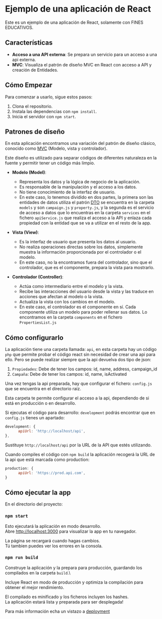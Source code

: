 # Ejemplo de una aplicación de React

Este es un ejemplo de una aplicación de React, solamente con FINES EDUCATIVOS.

## Características

- **Acceso a una API externa**: Se prepara un servicio para un acceso a una api externa.
- **MVC**: Visualiza el patrón de diseño MVC en React con acceso a API y creación de Entidades.

## Cómo Empezar

Para comenzar a usarlo, sigue estos pasos:

1. Clona el repositorio.
2. Instala las dependencias con `npm install`.
3. Inicia el servidor con `npm start`.

## Patrones de diseño

En esta aplicación encontramos una variación del patrón de diseño clásico, conocido como 
[MVC](https://es.wikipedia.org/wiki/Modelo%E2%80%93vista%E2%80%93controlador) (Modelo, vista y controlador). 

Este diseño es utilizado para separar códigos de diferentes naturaleza en la fuente y permitir tener un código más limpio. 

- **Modelo (Model)**:
  - Representa los datos y la lógica de negocio de la aplicación.
  - Es responsable de la manipulación y el acceso a los datos.
  - No tiene conocimiento de la interfaz de usuario.
  - En este caso, lo tenemos dividido en dos partes, la primera son las entidades de datos utiliza el patrón [ DTO](https://es.wikipedia.org/wiki/Objeto_de_transferencia_de_datos) se encuentra en la carpeta `models` y son `campaign.js` y `property.js`, y la segunda es el servicio de acceso a datos que lo encuentras en la carpeta `services` en el fichero `apiService.js` que realiza el acceso a la API y enlaza cada propiedad con la entidad que se va a utilizar en el resto de la app.

- **Vista (View)**:
  - Es la interfaz de usuario que presenta los datos al usuario.
  - No realiza operaciones directas sobre los datos, simplemente muestra la información proporcionada por el controlador o el modelo.
  - En este caso, no la encontramos fuera del controlador, sino que el controlador, que es el componente, prepara la vista para mostrarlo.

- **Controlador (Controller)**:
  - Actúa como intermediario entre el modelo y la vista.
  - Recibe las interacciones del usuario desde la vista y las traduce en acciones que afectan al modelo o la vista.
  - Actualiza la vista con los cambios en el modelo.
  - En este caso, el controlador es el componente en sí. Cada componente utiliza un modelo para poder rellenar sus datos. Lo encontramos en la carpeta `components` en el fichero `PropertiesList.js`

## Cómo configurarlo

La aplicación tiene una carpeta llamada: `api`, en esta carpeta hay un código `php` que permite probar el código react sin necesidad de crear una api para ello. Pero se puede realizar siempre que la api devuelva dos tipo de json:

1. `Propiedades`: Debe de tener los campos: id, name, address, campaign_id
2. `Campaña`: Debe de tener los campos: id, name, isActivated

Una vez tengas la api preparada, hay que configurar el fichero: `config.js` que se encuentra en el directorio raiz.

Esta carpeta te permite configurar el acceso a la api, dependiendo de si está en producción o en desarrollo.

Si ejecutas el código para desarrollo: `development` podrás encontrar que en `config.js` tienes un apartado:
```javascript
development: {
      apiUrl: 'http://localhost/api',
},
```
Sustituye `http://localhost/api` por la URL de la API que estés utilizando.

Cuando compiles el código con `npm build` la aplicación recogerá la URL de la api que está marcada como production:
```javascript
production: {
      apiUrl: 'https://prod.api.com',
}
```

## Cómo ejecutar la app

En el directorio del proyecto:

### `npm start`

Esto ejecutará la aplicación en modo desarrollo. \
Abre [http://localhost:3000](http://localhost:3000) para visualizar la app en tu navegador.

La página se recargará cuando hagas cambios.\
Tú tambien puedes ver los errores en la consola.

### `npm run build`

Construye la aplicación y la prepara para producción, guardando los compilados en la carpeta `build`.\

Incluye React en modo de producción y optimiza la compilación para obtener el mejor rendimiento.

El compilado es minificado y los ficheros incluyen los hashes.\
La aplicación estará lista y preparada para ser desplegada!

Para más información echa un vistazo a [deployment](https://facebook.github.io/create-react-app/docs/deployment)
